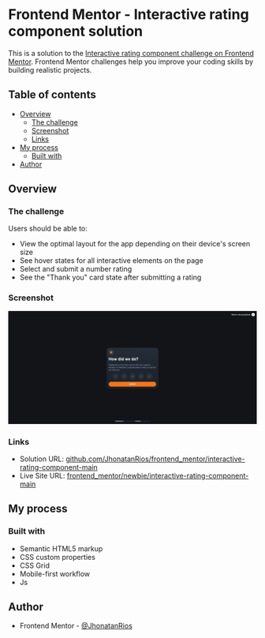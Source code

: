 # Frontend Mentor - Interactive rating component solution
This is a solution to the [Interactive rating component challenge on Frontend Mentor](https://www.frontendmentor.io/challenges/interactive-rating-component-koxpeBUmI). Frontend Mentor challenges help you improve your coding skills by building realistic projects.



## Table of contents
- [Overview](#overview)
  - [The challenge](#the-challenge)
  - [Screenshot](#screenshot)
  - [Links](#links)
- [My process](#my-process)
  - [Built with](#built-with)
- [Author](#author)



## Overview
### The challenge
Users should be able to:
- View the optimal layout for the app depending on their device's screen size
- See hover states for all interactive elements on the page
- Select and submit a number rating
- See the "Thank you" card state after submitting a rating

### Screenshot
![](https://github.com/JhonatanRios/frontend_mentor/blob/main/docs/newbie/interactive-rating-component-main/images/screencapture-solution.png)

### Links
- Solution URL: [github.com/JhonatanRios/frontend_mentor/interactive-rating-component-main](https://github.com/JhonatanRios/frontend_mentor/tree/main/docs/newbie/interactive-rating-component-main)
- Live Site URL: [frontend_mentor/newbie/interactive-rating-component-main](https://jhonatanrios.github.io/frontend_mentor/newbie/interactive-rating-component-main/)



## My process
### Built with
- Semantic HTML5 markup
- CSS custom properties
- CSS Grid
- Mobile-first workflow
- Js



## Author
- Frontend Mentor - [@JhonatanRios](https://www.frontendmentor.io/profile/JhonatanRios)